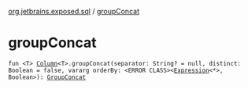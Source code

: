 [org.jetbrains.exposed.sql](index.md) / [groupConcat](.)

# groupConcat

`fun <T> `[`Column`](-column/index.md)`<T>.groupConcat(separator: String? = null, distinct: Boolean = false, vararg orderBy: <ERROR CLASS><`[`Expression`](-expression/index.md)`<*>, Boolean>): `[`GroupConcat`](-group-concat/index.md)